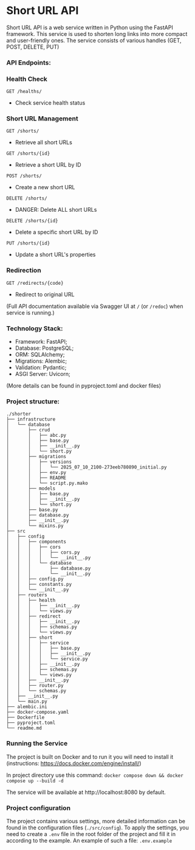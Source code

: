 # Short URL API

Short URL API is a web service written in Python using the FastAPI framework. This service is used to shorten long links into more compact and user-friendly ones. The service consists of various handles (GET, POST, DELETE, PUT)

### API Endpoints:

### Health Check
`GET /healths/`  
- Check service health status


### Short URL Management
`GET /shorts/`  
- Retrieve all short URLs


`GET /shorts/{id}`  
- Retrieve a short URL by ID  

`POST /shorts/`  
- Create a new short URL  


`DELETE /shorts/`  
- DANGER: Delete ALL short URLs

`DELETE /shorts/{id}`  
- Delete a specific short URL by ID  

`PUT /shorts/{id}`  
- Update a short URL's properties  

### Redirection
`GET /redirects/{code}`  
- Redirect to original URL  

(Full API documentation available via Swagger UI at `/` (or `/redoc`) when service is running.)

### Technology Stack:

- Framework: FastAPI;
- Database: PostgreSQL;
- ORM: SQLAlchemy;
- Migrations: Alembic;
- Validation: Pydantic;
- ASGI Server: Uvicorn;

(More details can be found in pyproject.toml and docker files)

### Project structure:

```
./shorter
├── infrastructure
│   └── database
│       ├── crud
│       │   ├── abc.py
│       │   ├── base.py
│       │   ├── __init__.py
│       │   └── short.py
│       ├── migrations
│       │   ├── versions
│       │   │   └── 2025_07_10_2100-273eeb780890_initial.py
│       │   ├── env.py
│       │   ├── README
│       │   └── script.py.mako
│       ├── models
│       │   ├── base.py
│       │   ├── __init__.py
│       │   └── short.py
│       ├── base.py
│       ├── database.py
│       ├── __init__.py
│       └── mixins.py
├── src
│   ├── config
│   │   ├── components
│   │   │   ├── cors
│   │   │   │   ├── cors.py
│   │   │   │   └── __init__.py
│   │   │   └── database
│   │   │       ├── database.py
│   │   │       └── __init__.py
│   │   ├── config.py
│   │   ├── constants.py
│   │   └── __init__.py
│   ├── routers
│   │   ├── health
│   │   │   ├── __init__.py
│   │   │   └── views.py
│   │   ├── redirect
│   │   │   ├── __init__.py
│   │   │   ├── schemas.py
│   │   │   └── views.py
│   │   ├── short
│   │   │   ├── service
│   │   │   │   ├── base.py
│   │   │   │   ├── __init__.py
│   │   │   │   └── service.py
│   │   │   ├── __init__.py
│   │   │   ├── schemas.py
│   │   │   └── views.py
│   │   ├── __init__.py
│   │   ├── router.py
│   │   └── schemas.py
│   ├── __init__.py
│   └── main.py
├── alembic.ini
├── docker-compose.yaml
├── Dockerfile
├── pyproject.toml
└── readme.md
```

### Running the Service

The project is built on Docker and to run it you will need to install it (instructions: https://docs.docker.com/engine/install/)

In project directory use this command: `docker compose down && docker compose up --build -d`

The service will be available at http://localhost:8080 by default.

### Project configuration

The project contains various settings, more detailed information can be found in the configuration files (`./src/config`). To apply the settings, you need to create a `.env` file in the root folder of the project and fill it in according to the example. An example of such a file: `.env.example`

